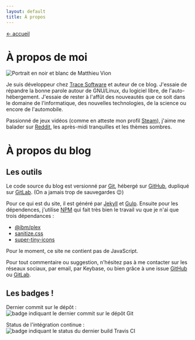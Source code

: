 ```yaml
---
layout: default
title: À propos
---
```

<a href="/">← accueil</a>

# À propos de moi

<img alt="Portrait en noir et blanc de Matthieu Vion" class="portrait" src="/assets/img/about/matthieu.jpg">

Je suis développeur chez [Trace Software][tsi] et auteur de ce blog. J'essaie de répandre la bonne parole autour de GNU/Linux, du logiciel libre, de l'auto-hébergement. J'essaie de rester à l'affût des nouveautés que ce soit dans le domaine de l'informatique, des nouvelles technologies, de la science ou encore de l'automobile.

Passionné de jeux vidéos (comme en atteste mon profil [Steam][steam]), j'aime me balader sur [Reddit][reddit], les après-midi tranquilles et les thèmes sombres.

# À propos du blog

## Les outils

Le code source du blog est versionné par [Git][git], hébergé sur [GitHub][repo-github], dupliqué sur [GitLab][repo-gitlab]. (On a jamais trop de sauvegardes 😉)

Pour ce qui est du site, il est généré par [Jekyll][jekyll] et [Gulp][gulp]. Ensuite pour les dépendences, j'utilise [NPM][npm] qui fait très bien le travail vu que je n'ai que trois dépendances :
- [@ibm/plex][plex-font]
- [sanitize.css][sanitize]
- [super-tiny-icons][STI]

Pour le moment, ce site ne contient pas de JavaScript.

Pour tout commentaire ou suggestion, n'hésitez pas à me contacter sur les réseaux sociaux, par email, par Keybase, ou bien grâce à une issue [GitHub][gh-issues] ou [GitLab][gl-issues].

## Les badges !

Dernier commit sur le dépôt : ![badge indiquant le dernier commit sur le dépôt Git](https://img.shields.io/github/last-commit/MattMattV/blog.svg?logo=git&style=for-the-badge)

Status de l'intégration continue : ![badge indiquant le status du dernier build Travis CI](https://img.shields.io/travis/com/MattMattV/blog.svg?logo=travis&style=for-the-badge)

[tsi]: https://www.trace-software.com/
[git]: https://git-scm.com/
[repo-github]: https://github.com/MattMattV/blog
[repo-gitlab]: https://gitlab.com/MattMattV/blog
[jekyll]: https://jekyllrb.com
[gulp]: https://gulpjs.com/
[npm]: https://www.npmjs.com/
[caddy]: https://caddyserver.com/
[goaccess]: https://goaccess.io/$
[plex-font]: https://github.com/IBM/plex
[sanitize]: https://github.com/csstools/sanitize.css
[STI]: https://github.com/edent/SuperTinyIcons
[gh-issues]: https://github.com/MattMattV/blog/issues/new
[gl-issues]: https://gitlab.com/MattMattV/blog/issues/new
[steam]: https://steamcommunity.com/id/TheMattMatt
[reddit]: https://reddit.com